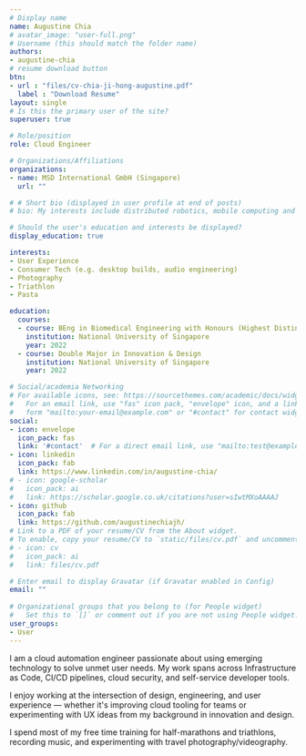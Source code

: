 ```yaml
---
# Display name
name: Augustine Chia
# avatar_image: "user-full.png"
# Username (this should match the folder name)
authors:
- augustine-chia
# resume download button
btn:
- url : "files/cv-chia-ji-hong-augustine.pdf"
  label : "Download Resume"
layout: single
# Is this the primary user of the site?
superuser: true

# Role/position
role: Cloud Engineer

# Organizations/Affiliations
organizations:
- name: MSD International GmbH (Singapore)
  url: ""

# # Short bio (displayed in user profile at end of posts)
# bio: My interests include distributed robotics, mobile computing and programmable matter.

# Should the user's education and interests be displayed?
display_education: true

interests: 
- User Experience
- Consumer Tech (e.g. desktop builds, audio engineering)
- Photography
- Triathlon
- Pasta

education:
  courses:
  - course: BEng in Biomedical Engineering with Honours (Highest Distinction)
    institution: National University of Singapore
    year: 2022
  - course: Double Major in Innovation & Design
    institution: National University of Singapore
    year: 2022

# Social/academia Networking
# For available icons, see: https://sourcethemes.com/academic/docs/widgets/#icons
#   For an email link, use "fas" icon pack, "envelope" icon, and a link in the
#   form "mailto:your-email@example.com" or "#contact" for contact widget.
social:
- icon: envelope
  icon_pack: fas
  link: '#contact'  # For a direct email link, use "mailto:test@example.org".
- icon: linkedin
  icon_pack: fab
  link: https://www.linkedin.com/in/augustine-chia/
# - icon: google-scholar
#   icon_pack: ai
#   link: https://scholar.google.co.uk/citations?user=sIwtMXoAAAAJ
- icon: github
  icon_pack: fab
  link: https://github.com/augustinechiajh/
# Link to a PDF of your resume/CV from the About widget.
# To enable, copy your resume/CV to `static/files/cv.pdf` and uncomment the lines below.  
# - icon: cv
#   icon_pack: ai
#   link: files/cv.pdf

# Enter email to display Gravatar (if Gravatar enabled in Config)
email: ""
  
# Organizational groups that you belong to (for People widget)
#   Set this to `[]` or comment out if you are not using People widget.  
user_groups:
- User
---
```


I am a cloud automation engineer passionate about using emerging technology to solve unmet user needs. My work spans across Infrastructure as Code, CI/CD pipelines, cloud security, and self-service developer tools.

I enjoy working at the intersection of design, engineering, and user experience — whether it's improving cloud tooling for teams or experimenting with UX ideas from my background in innovation and design.

I spend most of my free time training for half-marathons and triathlons, recording music, and experimenting with travel photography/videography.